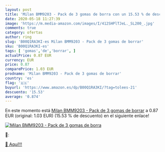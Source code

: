 ```yaml
---
layout: post
title: 'Milan BMM9203 - Pack de 3 gomas de borra con un 15.53 % de descuento'
date: 2020-05-18 11:27:39
image: 'https://m.media-amazon.com/images/I/412SHPlTJeL._SL200_.jpg'
comments: true
category: ofertas
author: ring
slug: 'B00Q1RA3KI-es Milan BMM9203 - Pack de 3 gomas de borrar'
sku: 'B00Q1RA3KI-es'
tags: [ 'gomas','de','borrar', ]
actualPrice: 0.87 EUR
currency: EUR
price: 0.87
comparePrice: 1.03 EUR
prodname: 'Milan BMM9203 - Pack de 3 gomas de borrar'
country: 'es'
flag: '🇪🇸'
buyurl: 'https://www.amazon.es/dp/B00Q1RA3KI/?tag=tolees-21'
descuento: '15.53'
average: '0.874'
---
```


En este momento está [Milan BMM9203 - Pack de 3 gomas de borrar](https://www.amazon.es/dp/B00Q1RA3KI/?tag=tolees-21) a 0.87 EUR (original: 1.03 EUR) (15.53 %  de descuento) en el siguiente enlace!

[![Milan BMM9203 - Pack de 3 gomas de borra](https://m.media-amazon.com/images/I/412SHPlTJeL._SL200_.jpg)](https://www.amazon.es/dp/B00Q1RA3KI/?tag=tolees-21)

🔎:


[🛒 Aquí!!!](https://www.amazon.es/dp/B00Q1RA3KI/?tag=tolees-21)
